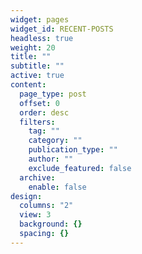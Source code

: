 ```yaml
---
widget: pages
widget_id: RECENT-POSTS
headless: true
weight: 20
title: ""
subtitle: ""
active: true
content:
  page_type: post
  offset: 0
  order: desc
  filters:
    tag: ""
    category: ""
    publication_type: ""
    author: ""
    exclude_featured: false
  archive:
    enable: false
design:
  columns: "2"
  view: 3
  background: {}
  spacing: {}
---
```

